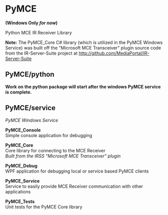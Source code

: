 PyMCE
=====
**(Windows Only *for now*)**

Python MCE IR Receiver Library

**Note:** The PyMCE_Core C# library (which is utilized in the PyMCE Windows Service)  was built off
the "Microsoft MCE Transceiver" plugin source code from the IR-Server-Suite project at
http://github.com/MediaPortal/IR-Server-Suite


PyMCE/python
------------------
**Work on the python package will start after the windows PyMCE service is complete.**

PyMCE/service
------------------
*PyMCE Windows Service*

**PyMCE_Console**    
Simple console application for debugging

**PyMCE_Core**    
Core library for connecting to the MCE Receiver    
*Built from the IRSS "Microsoft MCE Transceiver" plugin*

**PyMCE_Debug**   
WPF application for debugging local or service based PyMCE clients

**PyMCE_Service**    
Service to easily provide MCE Receiver communication with other applications

**PyMCE_Tests**    
Unit tests for the PyMCE Core library
